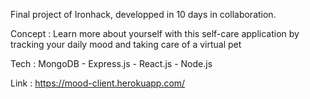 Final project of Ironhack, developped in 10 days in collaboration.

Concept : Learn more about yourself  with this self-care application by tracking your daily mood and taking care of a virtual pet

Tech : MongoDB - Express.js - React.js - Node.js

Link : https://mood-client.herokuapp.com/
